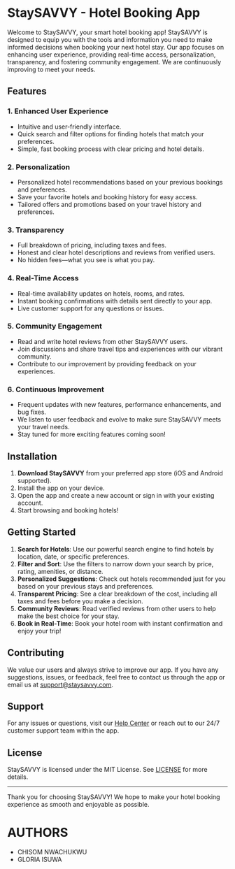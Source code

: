 # StaySAVVY - Hotel Booking App

Welcome to StaySAVVY, your smart hotel booking app! StaySAVVY is designed to equip you with the tools and information you need to make informed decisions when booking your next hotel stay. Our app focuses on enhancing user experience, providing real-time access, personalization, transparency, and fostering community engagement. We are continuously improving to meet your needs.

## Features

### 1. **Enhanced User Experience**
- Intuitive and user-friendly interface.
- Quick search and filter options for finding hotels that match your preferences.
- Simple, fast booking process with clear pricing and hotel details.

### 2. **Personalization**
- Personalized hotel recommendations based on your previous bookings and preferences.
- Save your favorite hotels and booking history for easy access.
- Tailored offers and promotions based on your travel history and preferences.

### 3. **Transparency**
- Full breakdown of pricing, including taxes and fees.
- Honest and clear hotel descriptions and reviews from verified users.
- No hidden fees—what you see is what you pay.

### 4. **Real-Time Access**
- Real-time availability updates on hotels, rooms, and rates.
- Instant booking confirmations with details sent directly to your app.
- Live customer support for any questions or issues.

### 5. **Community Engagement**
- Read and write hotel reviews from other StaySAVVY users.
- Join discussions and share travel tips and experiences with our vibrant community.
- Contribute to our improvement by providing feedback on your experiences.

### 6. **Continuous Improvement**
- Frequent updates with new features, performance enhancements, and bug fixes.
- We listen to user feedback and evolve to make sure StaySAVVY meets your travel needs.
- Stay tuned for more exciting features coming soon!

## Installation

1. **Download StaySAVVY** from your preferred app store (iOS and Android supported).
2. Install the app on your device.
3. Open the app and create a new account or sign in with your existing account.
4. Start browsing and booking hotels!

## Getting Started

1. **Search for Hotels**: Use our powerful search engine to find hotels by location, date, or specific preferences.
2. **Filter and Sort**: Use the filters to narrow down your search by price, rating, amenities, or distance.
3. **Personalized Suggestions**: Check out hotels recommended just for you based on your previous stays and preferences.
4. **Transparent Pricing**: See a clear breakdown of the cost, including all taxes and fees before you make a decision.
5. **Community Reviews**: Read verified reviews from other users to help make the best choice for your stay.
6. **Book in Real-Time**: Book your hotel room with instant confirmation and enjoy your trip!

## Contributing

We value our users and always strive to improve our app. If you have any suggestions, issues, or feedback, feel free to contact us through the app or email us at support@staysavvy.com.

## Support

For any issues or questions, visit our [Help Center](https://staysavvy.com/help) or reach out to our 24/7 customer support team within the app.

## License

StaySAVVY is licensed under the MIT License. See [LICENSE](LICENSE) for more details.

---

Thank you for choosing StaySAVVY! We hope to make your hotel booking experience as smooth and enjoyable as possible.

#  AUTHORS
* CHISOM NWACHUKWU
* GLORIA ISUWA